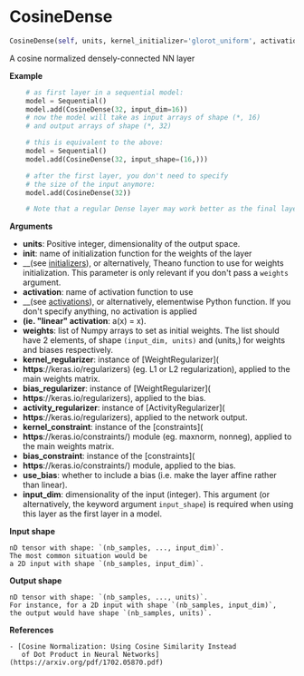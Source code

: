 <h1 id="keras_contrib.layers.CosineDense">CosineDense</h1>

```python
CosineDense(self, units, kernel_initializer='glorot_uniform', activation=None, weights=None, kernel_regularizer=None, bias_regularizer=None, activity_regularizer=None, kernel_constraint=None, bias_constraint=None, use_bias=True, **kwargs)
```
A cosine normalized densely-connected NN layer

__Example__


```python
    # as first layer in a sequential model:
    model = Sequential()
    model.add(CosineDense(32, input_dim=16))
    # now the model will take as input arrays of shape (*, 16)
    # and output arrays of shape (*, 32)

    # this is equivalent to the above:
    model = Sequential()
    model.add(CosineDense(32, input_shape=(16,)))

    # after the first layer, you don't need to specify
    # the size of the input anymore:
    model.add(CosineDense(32))

    # Note that a regular Dense layer may work better as the final layer
```

__Arguments__

- __units__: Positive integer, dimensionality of the output space.
- __init__: name of initialization function for the weights of the layer
- __(see [initializers](https__://keras.io/initializers)),
        or alternatively, Theano function to use for weights
        initialization. This parameter is only relevant
        if you don't pass a `weights` argument.
- __activation__: name of activation function to use
- __(see [activations](https__://keras.io/activations)),
        or alternatively, elementwise Python function.
        If you don't specify anything, no activation is applied
- __(ie. "linear" activation__: a(x) = x).
- __weights__: list of Numpy arrays to set as initial weights.
        The list should have 2 elements, of shape `(input_dim, units)`
        and (units,) for weights and biases respectively.
- __kernel_regularizer__: instance of [WeightRegularizer](
- __https__://keras.io/regularizers)
        (eg. L1 or L2 regularization), applied to the main weights matrix.
- __bias_regularizer__: instance of [WeightRegularizer](
- __https__://keras.io/regularizers), applied to the bias.
- __activity_regularizer__: instance of [ActivityRegularizer](
- __https__://keras.io/regularizers), applied to the network output.
- __kernel_constraint__: instance of the [constraints](
- __https__://keras.io/constraints/) module
        (eg. maxnorm, nonneg), applied to the main weights matrix.
- __bias_constraint__: instance of the [constraints](
- __https__://keras.io/constraints/) module, applied to the bias.
- __use_bias__: whether to include a bias
        (i.e. make the layer affine rather than linear).
- __input_dim__: dimensionality of the input (integer). This argument
        (or alternatively, the keyword argument `input_shape`)
        is required when using this layer as the first layer in a model.

__Input shape__

    nD tensor with shape: `(nb_samples, ..., input_dim)`.
    The most common situation would be
    a 2D input with shape `(nb_samples, input_dim)`.

__Output shape__

    nD tensor with shape: `(nb_samples, ..., units)`.
    For instance, for a 2D input with shape `(nb_samples, input_dim)`,
    the output would have shape `(nb_samples, units)`.

__References__

    - [Cosine Normalization: Using Cosine Similarity Instead
       of Dot Product in Neural Networks](https://arxiv.org/pdf/1702.05870.pdf)

